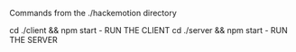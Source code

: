 Commands from the ./hackemotion directory

cd ./client && npm start - RUN THE CLIENT
cd ./server && npm start - RUN THE SERVER
